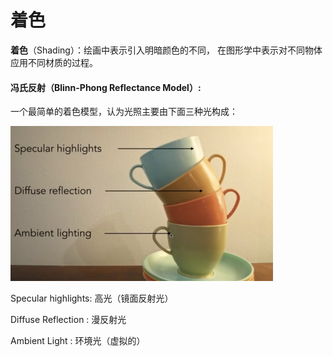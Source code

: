 # 着色



**着色**（Shading）：绘画中表示引入明暗颜色的不同， 在图形学中表示对不同物体应用不同材质的过程。



#### 冯氏反射（Blinn-Phong Reflectance Model）:

一个最简单的着色模型，认为光照主要由下面三种光构成：

<img src="images/4.1.observations.png" style="zoom:50%;" />

Specular highlights: 高光（镜面反射光）

Diffuse Reflection : 漫反射光

Ambient Light : 环境光（虚拟的）



